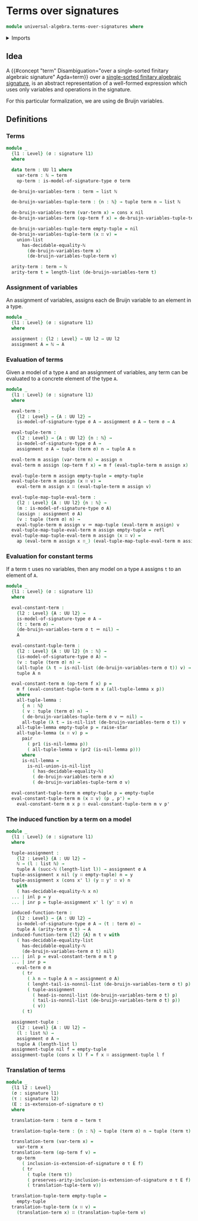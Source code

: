 # Terms over signatures

```agda
module universal-algebra.terms-over-signatures where
```

<details><summary>Imports</summary>

```agda
open import elementary-number-theory.equality-natural-numbers
open import elementary-number-theory.natural-numbers

open import foundation.action-on-identifications-functions
open import foundation.coproduct-types
open import foundation.dependent-pair-types
open import foundation.identity-types
open import foundation.transport-along-identifications
open import foundation.unit-type
open import foundation.universe-levels

open import lists.functoriality-tuples
open import lists.lists
open import lists.lists-discrete-types
open import lists.tuples

open import universal-algebra.extensions-signatures
open import universal-algebra.models-of-signatures
open import universal-algebra.signatures
```

</details>

## Idea

A
{{#concept "term" Disambiguation="over a single-sorted finitary algebraic signature" Agda=term}}
over a
[single-sorted finitary algebraic signature](universal-algebra.signatures.md),
is an abstract representation of a well-formed expression which uses only
variables and operations in the signature.

For this particular formalization, we are using de Bruijn variables.

## Definitions

### Terms

```agda
module _
  {l1 : Level} (σ : signature l1)
  where

  data term : UU l1 where
    var-term : ℕ → term
    op-term : is-model-of-signature-type σ term

  de-bruijn-variables-term : term → list ℕ

  de-bruijn-variables-tuple-term : {n : ℕ} → tuple term n → list ℕ

  de-bruijn-variables-term (var-term x) = cons x nil
  de-bruijn-variables-term (op-term f x) = de-bruijn-variables-tuple-term x

  de-bruijn-variables-tuple-term empty-tuple = nil
  de-bruijn-variables-tuple-term (x ∷ v) =
    union-list
      has-decidable-equality-ℕ
        (de-bruijn-variables-term x)
        (de-bruijn-variables-tuple-term v)

  arity-term : term → ℕ
  arity-term t = length-list (de-bruijn-variables-term t)
```

### Assignment of variables

An assignment of variables, assigns each de Bruijn variable to an element in a
type.

```agda
module _
  {l1 : Level} (σ : signature l1)
  where

  assignment : {l2 : Level} → UU l2 → UU l2
  assignment A = ℕ → A
```

### Evaluation of terms

Given a model of a type `A` and an assignment of variables, any term can be
evaluated to a concrete element of the type `A`.

```agda
module _
  {l1 : Level} (σ : signature l1)
  where

  eval-term :
    {l2 : Level} → {A : UU l2} →
    is-model-of-signature-type σ A → assignment σ A → term σ → A

  eval-tuple-term :
    {l2 : Level} → {A : UU l2} {n : ℕ} →
    is-model-of-signature-type σ A →
    assignment σ A → tuple (term σ) n → tuple A n

  eval-term m assign (var-term n) = assign n
  eval-term m assign (op-term f x) = m f (eval-tuple-term m assign x)

  eval-tuple-term m assign empty-tuple = empty-tuple
  eval-tuple-term m assign (x ∷ v) =
    eval-term m assign x ∷ (eval-tuple-term m assign v)

  eval-tuple-map-tuple-eval-term :
    {l2 : Level} {A : UU l2} {n : ℕ} →
    (m : is-model-of-signature-type σ A)
    (assign : assignment σ A)
    (v : tuple (term σ) n) →
    eval-tuple-term m assign v ＝ map-tuple (eval-term m assign) v
  eval-tuple-map-tuple-eval-term m assign empty-tuple = refl
  eval-tuple-map-tuple-eval-term m assign (x ∷ v) =
    ap (eval-term m assign x ∷_) (eval-tuple-map-tuple-eval-term m assign v)
```

### Evaluation for constant terms

If a term `t` uses no variables, then any model on a type `A` assigns `t` to an
element of `A`.

```agda
module _
  {l1 : Level} (σ : signature l1)
  where

  eval-constant-term :
    {l2 : Level} {A : UU l2} →
    is-model-of-signature-type σ A →
    (t : term σ) →
    (de-bruijn-variables-term σ t ＝ nil) →
    A

  eval-constant-tuple-term :
    {l2 : Level} {A : UU l2} {n : ℕ} →
    (is-model-of-signature-type σ A) →
    (v : tuple (term σ) n) →
    (all-tuple (λ t → is-nil-list (de-bruijn-variables-term σ t)) v) →
    tuple A n

  eval-constant-term m (op-term f x) p =
    m f (eval-constant-tuple-term m x (all-tuple-lemma x p))
    where
    all-tuple-lemma :
      { n : ℕ}
      ( v : tuple (term σ) n) →
      ( de-bruijn-variables-tuple-term σ v ＝ nil) →
      all-tuple (λ t → is-nil-list (de-bruijn-variables-term σ t)) v
    all-tuple-lemma empty-tuple p = raise-star
    all-tuple-lemma (x ∷ v) p =
      pair
        ( pr1 (is-nil-lemma p))
        ( all-tuple-lemma v (pr2 (is-nil-lemma p)))
      where
      is-nil-lemma =
        is-nil-union-is-nil-list
          ( has-decidable-equality-ℕ)
          ( de-bruijn-variables-term σ x)
          ( de-bruijn-variables-tuple-term σ v)

  eval-constant-tuple-term m empty-tuple p = empty-tuple
  eval-constant-tuple-term m (x ∷ v) (p , p') =
    eval-constant-term m x p ∷ eval-constant-tuple-term m v p'
```

### The induced function by a term on a model

```agda
module _
  {l1 : Level} (σ : signature l1)
  where

  tuple-assignment :
    {l2 : Level} {A : UU l2} →
    ℕ → (l : list ℕ) →
    tuple A (succ-ℕ (length-list l)) → assignment σ A
  tuple-assignment x nil (y ∷ empty-tuple) n = y
  tuple-assignment x (cons x' l) (y ∷ y' ∷ v) n
    with
    ( has-decidable-equality-ℕ x n)
  ... | inl p = y
  ... | inr p = tuple-assignment x' l (y' ∷ v) n

  induced-function-term :
    {l2 : Level} → {A : UU l2} →
    is-model-of-signature-type σ A → (t : term σ) →
    tuple A (arity-term σ t) → A
  induced-function-term {l2} {A} m t v with
    ( has-decidable-equality-list
      has-decidable-equality-ℕ
      (de-bruijn-variables-term σ t) nil)
  ... | inl p = eval-constant-term σ m t p
  ... | inr p =
    eval-term σ m
      ( tr
        ( λ n → tuple A n → assignment σ A)
        ( lenght-tail-is-nonnil-list (de-bruijn-variables-term σ t) p)
        ( tuple-assignment
          ( head-is-nonnil-list (de-bruijn-variables-term σ t) p)
          ( tail-is-nonnil-list (de-bruijn-variables-term σ t) p))
          ( v))
      ( t)

  assignment-tuple :
    {l2 : Level} {A : UU l2} →
    (l : list ℕ) →
    assignment σ A →
    tuple A (length-list l)
  assignment-tuple nil f = empty-tuple
  assignment-tuple (cons x l) f = f x ∷ assignment-tuple l f
```

### Translation of terms

```agda
module _
  {l1 l2 : Level}
  (σ : signature l1)
  (τ : signature l2)
  (E : is-extension-of-signature σ τ)
  where

  translation-term : term σ → term τ

  translation-tuple-term : {n : ℕ} → tuple (term σ) n → tuple (term τ) n

  translation-term (var-term x) =
    var-term x
  translation-term (op-term f v) =
    op-term
      ( inclusion-is-extension-of-signature σ τ E f)
      ( tr
        ( tuple (term τ))
        ( preserves-arity-inclusion-is-extension-of-signature σ τ E f)
        ( translation-tuple-term v))

  translation-tuple-term empty-tuple =
    empty-tuple
  translation-tuple-term (x ∷ v) =
    (translation-term x) ∷ (translation-tuple-term v)
```
